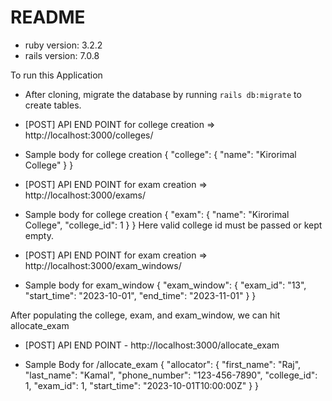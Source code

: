 # README

* ruby version: 3.2.2
* rails version: 7.0.8


To run this Application
* After cloning, migrate the database by running `rails db:migrate` to create tables.

* [POST] API END POINT for college creation => http://localhost:3000/colleges/
* Sample body for college creation
      {
            "college": {
                  "name": "Kirorimal College"
            }
      }

* [POST] API END POINT for exam creation => http://localhost:3000/exams/
* Sample body for college creation
      {
            "exam": {
                  "name": "Kirorimal College",
                  "college_id": 1
            }
      }
Here valid college id must be passed or kept empty.

* [POST] API END POINT for exam creation => http://localhost:3000/exam_windows/
* Sample body for exam_window
      {
            "exam_window": {
                  "exam_id": "13",
                  "start_time": "2023-10-01",
                  "end_time": "2023-11-01"
            }
      }

After populating the college, exam, and exam_window, we can hit allocate_exam

* [POST] API END POINT - http://localhost:3000/allocate_exam

* Sample Body for /allocate_exam
      {
            "allocator": {
            "first_name": "Raj",
            "last_name": "Kamal",
            "phone_number": "123-456-7890",
            "college_id": 1,
            "exam_id": 1,
            "start_time": "2023-10-01T10:00:00Z"
            }
      }
